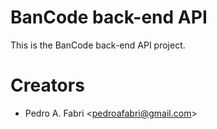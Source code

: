 # BanCode back-end API
This is the BanCode back-end API project.

# Creators
- Pedro A. Fabri <<pedroafabri@gmail.com>>
